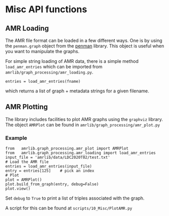 # Misc API functions


## AMR Loading
The AMR file format can be loaded in a few different ways.  One is by using the `penman.graph`
object from the [penman](https://github.com/goodmami/penman) library. This object is useful
when you want to manipulate the graphs.

For simple string loading of AMR data, there is a simple method `load_amr_entries` which can
be imported from `amrlib/graph_processing/amr_loading.py`.
```
entries = load_amr_entries(fname)
```
which returns a list of graph + metadata strings for a given filename.


## AMR Plotting
The library includes facilities to plot AMR graphs using the `graphviz` library.  The object
`AMRPlot` can be found in `amrlib/graph_processing/amr_plot.py`


### Example
```
from   amrlib.graph_processing.amr_plot import AMRPlot
from   amrlib.graph_processing.amr_loading import load_amr_entries
input_file = 'amrlib/data/LDC2020T02/test.txt'
# Load the AMR file
entries = load_amr_entries(input_file)
entry = entries[125]    # pick an index
# Plot
plot = AMRPlot()
plot.build_from_graph(entry, debug=False)
plot.view()
```
Set `debug` to `True` to print a list of triples associated with the graph.

A script for this can be found at `scripts/10_Misc/PlotAMR.py`
